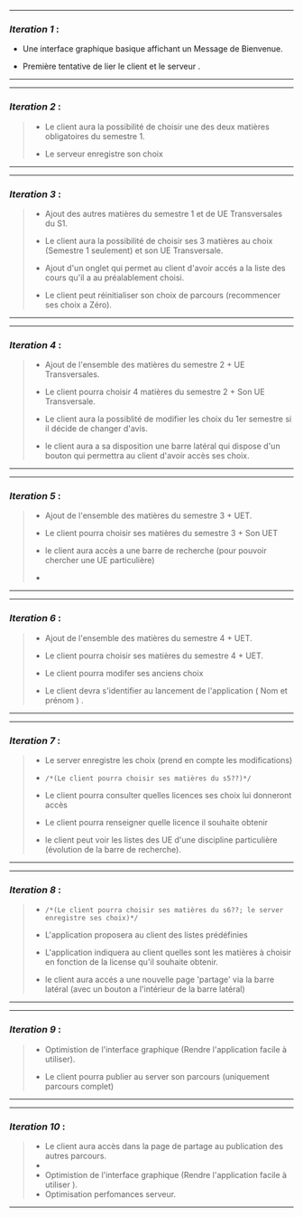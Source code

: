 ___

### *Iteration 1*  : 
> 
>
- Une interface graphique basique affichant un Message de Bienvenue.
>
- Première tentative de lier le client et le serveur .


---
___

### *Iteration 2* : 
>
> - Le client aura la possibilité de choisir une des deux matières obligatoires du semestre 1.
>
> - Le serveur enregistre son choix
>
>  
---
___
### *Iteration 3* :

>
> - Ajout des autres matières du semestre 1 et de UE Transversales du S1.
>
> - Le client aura la possibilité de choisir ses 3 matières au choix (Semestre 1 seulement) et son UE Transversale.
>  
> - Ajout d'un onglet qui permet au client d'avoir accés a la liste des cours qu'il a au préalablement choisi.
> 
> -  Le client peut réinitialiser son choix de parcours (recommencer ses choix a Zéro).

---
___
### *Iteration 4* : 

> - Ajout de l'ensemble des matières du semestre 2 + UE Transversales.
>
> - Le client pourra choisir 4 matières du semestre 2 + Son UE Transversale.
>
> - Le client aura la possiblité de modifier les choix du 1er semestre si il décide de changer d'avis.
>
> - le client aura a sa disposition une barre latéral qui dispose d'un bouton qui permettra au client d'avoir accès ses choix.
>
---
___

### *Iteration 5* : 


> - Ajout de l'ensemble des matières du semestre 3 + UET.
>
> - Le client pourra choisir ses matières du semestre 3 + Son UET 
> 
> - le client aura accès a une barre de recherche (pour pouvoir chercher une UE particulière)
> 
> -
---
___
	
### *Iteration 6* : 

> 
> - Ajout de l'ensemble des matières du semestre 4 + UET.
>
> - Le client pourra choisir ses matières du semestre 4 + UET.
>
> - Le client pourra modifer ses anciens choix
>
> - Le client devra  s'identifier au lancement de l'application ( Nom et prénom ) .
>

---
___

### *Iteration 7* :

> - Le server enregistre les choix (prend en compte les modifications)
> - `/*(Le client pourra choisir ses matières du s5??)*/`
>
> - Le client pourra consulter quelles licences ses choix lui donneront accès
>
> - Le client pourra renseigner quelle licence il souhaite obtenir
>
> - le client peut voir les listes des UE d'une discipline particulière (évolution de la barre de recherche).
---
___

### *Iteration 8* :

> - `/*(Le client pourra choisir ses matières du s6??; le server enregistre ses choix)*/`
> - L'application proposera au client des listes prédéfinies
>
> - L'application indiquera au client quelles sont les matières à choisir en fonction de la license qu'il souhaite obtenir.
> 
> - le client aura accés a une nouvelle page 'partage' via la barre latéral (avec un bouton a l'intérieur de la barre latéral)
>

---
___
### *Iteration 9* :
>
> - Optimistion de l'interface graphique (Rendre l'application facile à utiliser). 
>
> - Le client pourra publier au server son parcours (uniquement parcours complet)
---
___
### *Iteration 10* :
> - Le client aura accès dans la page de partage au publication des autres parcours.
> - 
> - Optimistion de l'interface graphique (Rendre l'application facile à utiliser ).
> - Optimisation perfomances serveur.
---

